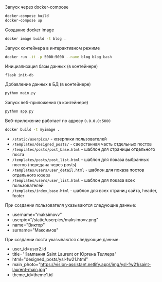 Запуск через docker-compose
```bash
docker-compose build
docker-compose up
```


Создание docker image
```bash
docker image build -t blog .
```

Запуск контейнера в интерактивном режиме
```bash
docker run -it -p 5000:5000 --name blog blog bash
```

Инициализация базы данных (в контейнере)
```bash
flask init-db
```

Добавление данных в БД (в контейнере)
```bash
python main.py
```

Запуск веб-приложения (в контейнере)
```bash
python app.py
```

Веб-приложение работает по адресу `0.0.0.0:5000`

```bash
docker build -t myimage .
```

* `/static/userpics/` - юзерпики пользователей
* `/templates/designed_posts/` - сверстанная часть отдельных постов
* `/templates/posts/post_base.html` - шаблон для страницы отдельного поста
* `/templates/posts/post_list.html` - шаблон для показа выбранных постов (передача через posts)
* `/templates/users/user_detail.html` - шаблон для показа постов отдельного юзера
* `/templates/users/user_list.html` - шаблон для показа всех пользователей
* `/templates/index_base.html` - шаблон для всех страниц сайта, header, footer

При создании пользователя указываются следующие данные:
* username="maksimovv"
* userpic="/static/userpics/maksimovv.png"
* name="Виктор"
* surname="Максимов"

При создании поста указываются следующие данные:
* user_id=user2.id
* title="Кампания Saint Laurent от Юргена Теллера"
* html="designed_posts/ysl-fw21.html"
* main_photo="https://vision-assistant.netlify.app//img/ysl-fw21/saint-laurent-main.jpg"
* theme_id=theme1.id



